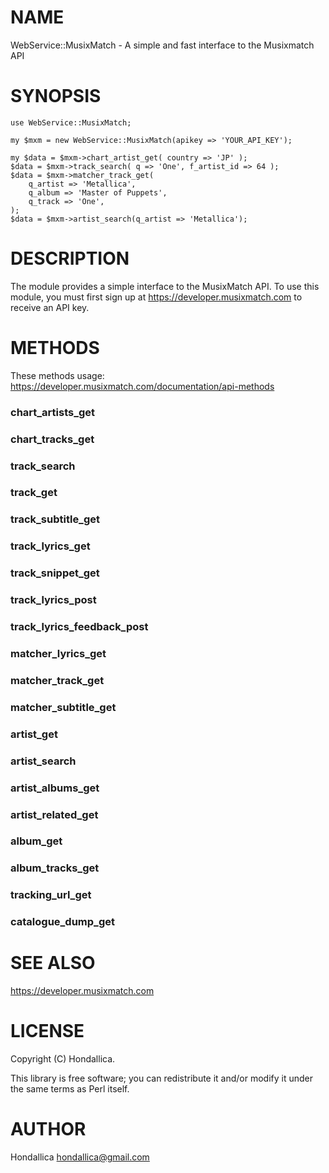 # NAME

WebService::MusixMatch - A simple and fast interface to the Musixmatch API

# SYNOPSIS

    use WebService::MusixMatch;

    my $mxm = new WebService::MusixMatch(apikey => 'YOUR_API_KEY');

    my $data = $mxm->chart_artist_get( country => 'JP' );
    $data = $mxm->track_search( q => 'One', f_artist_id => 64 );
    $data = $mxm->matcher_track_get(
        q_artist => 'Metallica',
        q_album => 'Master of Puppets',
        q_track => 'One',
    );
    $data = $mxm->artist_search(q_artist => 'Metallica');

# DESCRIPTION

The module provides a simple interface to the MusixMatch API. To use this module, you must first sign up at https://developer.musixmatch.com to receive an API key.

# METHODS
These methods usage: https://developer.musixmatch.com/documentation/api-methods

### chart\_artists\_get

### chart\_tracks\_get

### track\_search

### track\_get

### track\_subtitle\_get

### track\_lyrics\_get

### track\_snippet\_get

### track\_lyrics\_post

### track\_lyrics\_feedback\_post

### matcher\_lyrics\_get

### matcher\_track\_get

### matcher\_subtitle\_get

### artist\_get

### artist\_search

### artist\_albums\_get

### artist\_related\_get

### album\_get

### album\_tracks\_get

### tracking\_url\_get

### catalogue\_dump\_get

# SEE ALSO

https://developer.musixmatch.com

# LICENSE

Copyright (C) Hondallica.

This library is free software; you can redistribute it and/or modify
it under the same terms as Perl itself.

# AUTHOR

Hondallica <hondallica@gmail.com>
